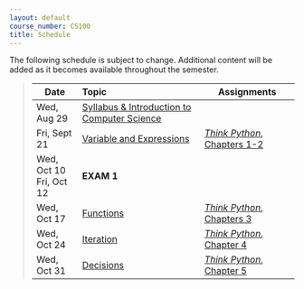 ```yaml
---
layout: default
course_number: CS100
title: Schedule
---
```


The following schedule is subject to change.
Additional content will be added as it becomes available throughout the semester.


>| **Date**       | **Topic**                                                                     |  **Assignments**                                                                 |
>| ---------------|:------------------------------------------------------------------------------|----------------------------------------------------------------------------------|
>| Wed, Aug 29    |  [Syllabus & Introduction to Computer Science](lectures/lecture0_intro.pdf)   |                    |
>| Fri, Sept 21   |  [Variable and Expressions](lectures/lecture1_variables_expressions.pdf)      | [*Think Python*, Chapters 1-2](https://greenteapress.com/wp/think-python-2e/)    |
>| Wed, Oct 10 <br /> Fri, Oct 12    |  **EXAM 1**   |                                             |
>| Wed, Oct 17     |  [Functions](lectures/lecture3_functions.pdf)                                | [*Think Python*, Chapters 3](https://greenteapress.com/wp/think-python-2e/)      |
>| Wed, Oct 24    |  [Iteration](lectures/lecture2_iteration.pdf)                                 | [*Think Python*, Chapter 4](https://greenteapress.com/wp/think-python-2e/)       |
>| Wed, Oct 31    |  [Decisions](lectures/lecture4_decisions.pdf)                                 | [*Think Python*, Chapter 5](https://greenteapress.com/wp/think-python-2e/)       |

<!--
-->
